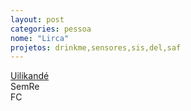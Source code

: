 ```yaml
---
layout: post
categories: pessoa
nome: "Lirca"
projetos: drinkme,sensores,sis,del,saf
---
```


[Uilikandé](http://)  
SemRe  
FC  
